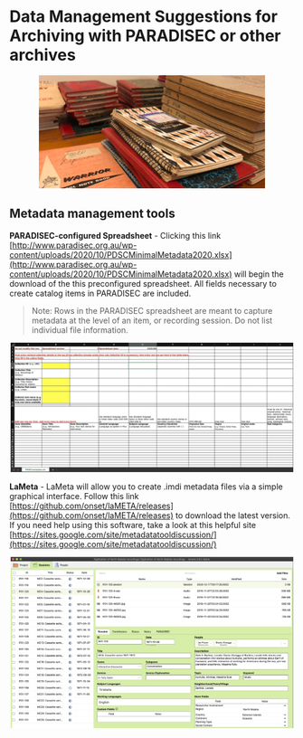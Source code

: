 # Data Management Suggestions for Archiving with PARADISEC or other archives

<p align="center">
  <img height="200" src="images/banner-notebooks.jpg">
</p>


## Metadata management tools

**PARADISEC-configured Spreadsheet** - Clicking this link [http://www.paradisec.org.au/wp-content/uploads/2020/10/PDSCMinimalMetadata2020.xlsx](http://www.paradisec.org.au/wp-content/uploads/2020/10/PDSCMinimalMetadata2020.xlsx) will begin the download of the this preconfigured spreadsheet. All fields necessary to create catalog items in PARADISEC are included. 
> Note:  Rows in the PARADISEC spreadsheet are meant to capture metadata at the level of an item, or recording session. Do not list individual file information.
<p align="center">
  <img width="500" src="images/PARADISEC-spreadsheet.jpg">
</p>

**LaMeta** - LaMeta will allow you to create .imdi metadata files via a simple graphical interface. Follow this link [https://github.com/onset/laMETA/releases](https://github.com/onset/laMETA/releases) to download the latest version. If you need help using this software, take a look at this helpful site [https://sites.google.com/site/metadatatooldiscussion/](https://sites.google.com/site/metadatatooldiscussion/)
<p align="center">
  <img width="500" src="images/LaMeta-screenshot.jpg">
</p>
